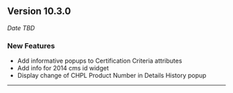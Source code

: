 
## Version 10.3.0
_Date TBD_

### New Features
* Add informative popups to Certification Criteria attributes
* Add info for 2014 cms id widget
* Display change of CHPL Product Number in Details History popup

---
